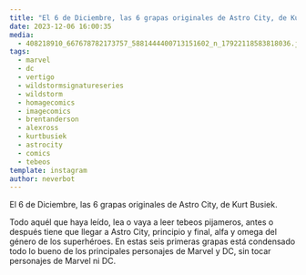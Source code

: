 ```yaml
---
title: "El 6 de Diciembre, las 6 grapas originales de Astro City, de Kurt Busiek"
date: 2023-12-06 16:00:35
media: 
  - 408218910_667678782173757_5881444400713151602_n_17922118583818036.jpg
tags: 
  - marvel
  - dc
  - vertigo
  - wildstormsignatureseries
  - wildstorm
  - homagecomics
  - imagecomics
  - brentanderson
  - alexross
  - kurtbusiek
  - astrocity
  - comics
  - tebeos
template: instagram
author: neverbot
---
```


El 6 de Diciembre, las 6 grapas originales de Astro City, de Kurt Busiek.

Todo aquél que haya leído, lea o vaya a leer tebeos pijameros, antes o después tiene que llegar a Astro City, principio y final, alfa y omega del género de los superhéroes. En estas seis primeras grapas está condensado todo lo bueno de los principales personajes de Marvel y DC, sin tocar personajes de Marvel ni DC.
